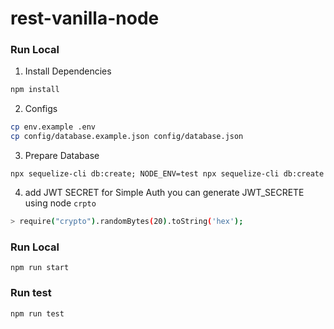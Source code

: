 # rest-vanilla-node

### Run Local
1. Install Dependencies
```bash
npm install
```
2. Configs
```bash
cp env.example .env
cp config/database.example.json config/database.json
```
3. Prepare Database
```
npx sequelize-cli db:create; NODE_ENV=test npx sequelize-cli db:create 
```
4. add JWT SECRET for Simple Auth
you can generate JWT_SECRETE using node `crpto`
```bash
> require("crypto").randomBytes(20).toString('hex');
```

### Run Local
```
npm run start
```

### Run test
```
npm run test
```